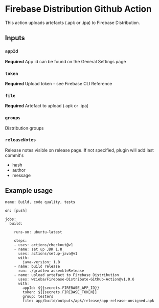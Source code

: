 # Firebase Distribution Github Action

This action uploads artefacts (.apk or .ipa) to Firebase Distribution.

## Inputs

### `appId`

**Required** App id can be found on the General Settings page

### `token`

**Required** Upload token - see Firebase CLI Reference

### `file`

**Required** Artefact to upload (.apk or .ipa)

### `groups`

Distribution groups

### `releaseNotes`

Release notes visible on release page. If not specified, plugin will add last commit's
 - hash
 - author
 - message



## Example usage

```
name: Build, code quality, tests 

on: [push]

jobs:
  build:

    runs-on: ubuntu-latest

    steps:
    - uses: actions/checkout@v1
    - name: set up JDK 1.8
      uses: actions/setup-java@v1
      with:
        java-version: 1.8
    - name: build release 
      run: ./gradlew assembleRelease
    - name: upload artefact to Firebase Distribution
      uses: wzieba/Firebase-Distribute-Github-Action@v1.0.0
      with:
        appId: ${{secrets.FIREBASE_APP_ID}}
        token: ${{secrets.FIREBASE_TOKEN}}
        group: testers
        file: app/build/outputs/apk/release/app-release-unsigned.apk
```
